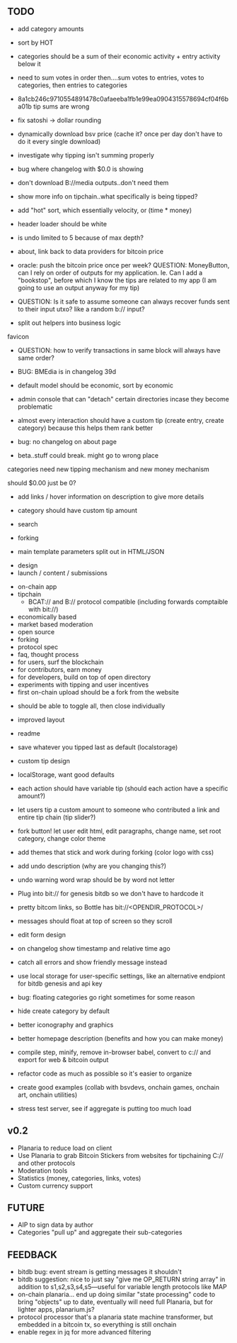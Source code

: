 ## TODO

* add category amounts
* sort by HOT

* categories should be a sum of their economic activity + entry activity below it
 - need to sum votes in order then....sum votes to entries, votes to categories, then entries to categories

* 8a1cb246c9710554891478c0afaeeba1fb1e99ea0904315578694cf04f6ba01b tip sums are wrong
* fix satoshi -> dollar rounding
* dynamically download bsv price (cache it? once per day don't have to do it every single download)
* investigate why tipping isn't summing properly
* bug where changelog with $0.0 is showing

* don't download B://media outputs..don't need them
* show more info on tipchain..what specifically is being tipped?
* add "hot" sort, which essentially velocity, or (time * money)
* header loader should be white

* is undo limited to 5 because of max depth?
* about, link back to data providers for bitcoin price

* oracle: push the bitcoin price once per week?
QUESTION: MoneyButton, can I rely on order of outputs for my application. Ie. Can I add a "bookstop", before which I know the tips are related to my app (I am going to use an output anyway for my tip)
* QUESTION: Is it safe to assume someone can always recover funds sent to their input utxo? like a random b:// input?

* split out helpers into business logic

favicon


* QUESTION: how to verify transactions in same block will always have same order?

* BUG: BMEdia is in changelog 39d

* default model should be economic, sort by economic
* admin console that can "detach" certain directories incase they become problematic

* almost every interaction should have a custom tip (create entry, create category) because this helps them rank better

* bug: no changelog on about page
* beta..stuff could break. might go to wrong place

categories need new tipping mechanism and new money mechanism

should $0.00 just be 0?




* add links / hover information on description to give more details

* category should have custom tip amount
* search

* forking
 - main template parameters split out in HTML/JSON

* design
* launch / content / submissions
 - on-chain app
 - tipchain
   - BCAT:// and B:// protocol compatible (including forwards comptaible with bit://)
 - economically based
 - market based moderation
 - open source
 - forking
 - protocol spec
 - faq, thought process
 - for users, surf the blockchain
 - for contributors, earn money
 - for developers, build on top of open directory
 - experiments with tipping and user incentives
 - first on-chain upload should be a fork from the website


* should be able to toggle all, then close individually

* improved layout
* readme

* save whatever you tipped last as default (localstorage)
* custom tip design

* localStorage, want good defaults

* each action should have variable tip (should each action have a specific amount?)
* let users tip a custom amount to someone who contributed a link and entire tip chain (tip slider?)

* fork button! let user edit html, edit paragraphs, change name, set root category, change color theme
* add themes that stick and work during forking (color logo with css)


* add undo description (why are you changing this?)
* undo warning word wrap should be by word not letter
* Plug into bit:// for genesis bitdb so we don't have to hardcode it
* pretty bitcom links, so Bottle has bit://<OPENDIR_PROTOCOL>/<txid>


* messages should float at top of screen so they scroll
* edit form design
* on changelog show timestamp and relative time ago
* catch all errors and show friendly message instead
* use local storage for user-specific settings, like an alternative endpiont for bitdb genesis and api key
* bug: floating categories go right sometimes for some reason
* hide create category by default
* better iconography and graphics
* better homepage description (benefits and how you can make money)
* compile step, minify, remove in-browser babel, convert to c:// and export for web & bitcoin output
* refactor code as much as possible so it's easier to organize
* create good examples (collab with bsvdevs, onchain games, onchain art, onchain utilities)
* stress test server, see if aggregate is putting too much load

## v0.2
* Planaria to reduce load on client
* Use Planaria to grab Bitcoin Stickers from websites for tipchaining C:// and other protocols
* Moderation tools
* Statistics (money, categories, links, votes)
* Custom currency support

## FUTURE
* AIP to sign data by author
* Categories "pull up" and aggregate their sub-categories

## FEEDBACK
* bitdb bug: event stream is getting messages it shouldn't
* bitdb suggestion: nice to just say "give me OP_RETURN string array" in addition to s1,s2,s3,s4,s5—useful for variable length protocols like MAP
* on-chain planaria... end up doing similar "state processing" code to bring "objects" up to date, eventually will need full Planaria, but for lighter apps, planarium.js?
* protocol processor that's a planaria state machine transformer, but embedded in a bitcoin tx, so everything is still onchain
* enable regex in jq for more advanced filtering

